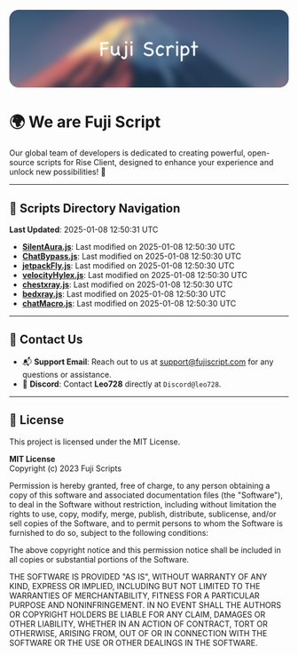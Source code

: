 ![Banner](.github/b.webp)

# 🌍 **We are Fuji Script**

Our global team of developers is dedicated to creating powerful, open-source scripts for Rise Client, designed to enhance your experience and unlock new possibilities! 🌟

---
<!-- SCRIPTS_NAVIGATION_START -->
## 📂 **Scripts Directory Navigation**

**Last Updated**: 2025-01-08 12:50:31 UTC

- **[SilentAura.js](scripts/SilentAura.js)**: Last modified on 2025-01-08 12:50:30 UTC
- **[ChatBypass.js](scripts/ChatBypass.js)**: Last modified on 2025-01-08 12:50:30 UTC
- **[jetpackFly.js](scripts/jetpackFly.js)**: Last modified on 2025-01-08 12:50:30 UTC
- **[velocityHylex.js](scripts/velocityHylex.js)**: Last modified on 2025-01-08 12:50:30 UTC
- **[chestxray.js](scripts/chestxray.js)**: Last modified on 2025-01-08 12:50:30 UTC
- **[bedxray.js](scripts/bedxray.js)**: Last modified on 2025-01-08 12:50:30 UTC
- **[chatMacro.js](scripts/chatMacro.js)**: Last modified on 2025-01-08 12:50:30 UTC

<!-- SCRIPTS_NAVIGATION_END -->

---

## 💬 **Contact Us**  
- 📬 **Support Email**: Reach out to us at [support@fujiscript.com](mailto:support@fujiscript.com) for any questions or assistance.  
- 💬 **Discord**: Contact **Leo728** directly at `Discord@leo728`.

---

## 📜 **License**

This project is licensed under the MIT License.  

**MIT License**  
Copyright (c) 2023 Fuji Scripts  

Permission is hereby granted, free of charge, to any person obtaining a copy of this software and associated documentation files (the "Software"), to deal in the Software without restriction, including without limitation the rights to use, copy, modify, merge, publish, distribute, sublicense, and/or sell copies of the Software, and to permit persons to whom the Software is furnished to do so, subject to the following conditions:  

The above copyright notice and this permission notice shall be included in all copies or substantial portions of the Software.  

THE SOFTWARE IS PROVIDED "AS IS", WITHOUT WARRANTY OF ANY KIND, EXPRESS OR IMPLIED, INCLUDING BUT NOT LIMITED TO THE WARRANTIES OF MERCHANTABILITY, FITNESS FOR A PARTICULAR PURPOSE AND NONINFRINGEMENT. IN NO EVENT SHALL THE AUTHORS OR COPYRIGHT HOLDERS BE LIABLE FOR ANY CLAIM, DAMAGES OR OTHER LIABILITY, WHETHER IN AN ACTION OF CONTRACT, TORT OR OTHERWISE, ARISING FROM, OUT OF OR IN CONNECTION WITH THE SOFTWARE OR THE USE OR OTHER DEALINGS IN THE SOFTWARE.  
